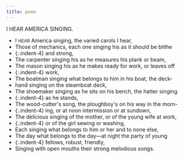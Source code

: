 ```yaml
---
title: poem
---
```


I HEAR AMERICA SINGING.

- I <small>HEAR</small> America singing, the varied carols I hear,
- Those of mechanics, each one singing his as it should be blithe
- {:.indent-4} and strong,
- The carpenter singing his as he measures his plank or beam,
- The mason singing his as he makes ready for work, or leaves off
- {:.indent-4} work,
- The boatman singing what belongs to him in his boat, the deck-
- hand singing on the steamboat deck,
- The shoemaker singing as he sits on his bench, the hatter singing
- {:.indent-4} as he stands,
- The wood-cutter's song, the ploughboy's on his way in the morn-
- {:.indent-4} ing, or at noon intermission or at sundown,
- The delicious singing of the mother, or of the young wife at work,
- {:.indent-4} or of the girl sewing or washing,
- Each singing what belongs to him or her and to none else,
- The day what belongs to the day—at night the party of young
- {:.indent-4} fellows, robust, friendly,
- Singing with open mouths their strong melodious songs.